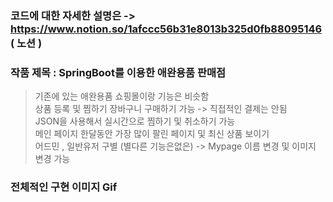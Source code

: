 ### 코드에 대한 자세한 설명은 -> https://www.notion.so/1afccc56b31e8013b325d0fb88095146 ( 노션 )
### 작품 제목 : SpringBoot를 이용한 애완용품 판매점 

> 기존에 있는 애완용품 쇼핑몰이랑 기능은 비슷함 <br>
> 상품 등록 및 찜하기 장바구니 구매하기 가능 -> 직접적인 결제는 안됨 <br>
> JSON을 사용해서 실시간으로 찜하기 및 취소하기 가능 <br>
> 메인 페이지 한달동안 가장 많이 팔린 페이지 및 최신 상품 보이기 <br>
> 어드민 , 일반유저 구별 (별다른 기능은없은) -> Mypage 이름 변경 및 이미지 변경 가능 <br>

### 전체적인 구현 이미지 Gif
